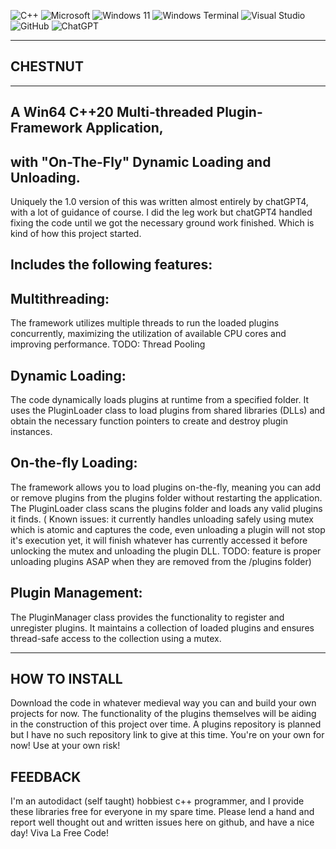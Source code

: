 ![C++](https://img.shields.io/badge/c++-%2300599C.svg?style=for-the-badge&logo=c%2B%2B&logoColor=white) ![Microsoft](https://img.shields.io/badge/Microsoft-0078D4?style=for-the-badge&logo=microsoft&logoColor=white) ![Windows 11](https://img.shields.io/badge/Windows%2011-%230079d5.svg?style=for-the-badge&logo=Windows%2011&logoColor=white) ![Windows Terminal](https://img.shields.io/badge/Windows%20Terminal-%234D4D4D.svg?style=for-the-badge&logo=windows-terminal&logoColor=white) ![Visual Studio](https://img.shields.io/badge/Visual%20Studio-5C2D91.svg?style=for-the-badge&logo=visual-studio&logoColor=white) ![GitHub](https://img.shields.io/badge/github-%23121011.svg?style=for-the-badge&logo=github&logoColor=white) ![ChatGPT](https://img.shields.io/badge/chatGPT-74aa9c?style=for-the-badge&logo=openai&logoColor=white) 

--------------------
   CHESTNUT       
--------------------
--------------------
A Win64 C++20 Multi-threaded Plugin-Framework Application,
--------------------
with "On-The-Fly" Dynamic Loading and Unloading.    
--------------------

Uniquely the 1.0 version of this was written almost entirely by chatGPT4, with a lot of guidance of course. I did the leg work but chatGPT4 handled fixing the code until we got the necessary ground work finished. Which is kind of how this project started.


Includes the following features: 
--------------------

Multithreading: 
--------------------
 The framework utilizes multiple threads to run the loaded plugins concurrently, maximizing the utilization of available CPU cores and improving performance. TODO: Thread Pooling

Dynamic Loading: 
--------------------
 The code dynamically loads plugins at runtime from a specified folder. It uses the PluginLoader class to load plugins from shared libraries (DLLs) and obtain the necessary function pointers to create and destroy plugin instances.

On-the-fly Loading:
--------------------
 The framework allows you to load plugins on-the-fly, meaning you can add or remove plugins from the plugins folder without restarting the application. The PluginLoader class scans the plugins folder and loads any valid plugins it finds. ( Known issues: it currently handles unloading safely using mutex which is atomic and captures the code, even unloading a plugin will not stop it's execution yet, it will finish whatever has currently accessed it before unlocking the mutex and unloading the plugin DLL. TODO: feature is proper unloading plugins ASAP when they are removed from the /plugins folder)

Plugin Management:
--------------------
 The PluginManager class provides the functionality to register and unregister plugins. It maintains a collection of loaded plugins and ensures thread-safe access to the collection using a mutex.



--------------------
HOW TO INSTALL
--------------------

Download the code in whatever medieval way you can and build your own projects for now. The functionality of the plugins themselves will be aiding in the construction of this project over time.
A plugins repository is planned but I have no such repository link to give at this time. You're on your own for now! Use at your own risk!



FEEDBACK
--------------------
I'm an autodidact (self taught) hobbiest c++ programmer, and I provide these libraries free for everyone in my spare time.
Please lend a hand and report well thought out and written issues here on github, and have a nice day! Viva La Free Code!
